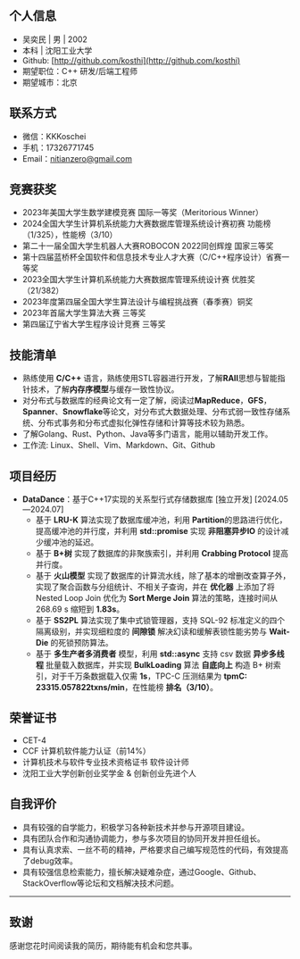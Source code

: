 ## 个人信息

- 吴奕民 | 男 | 2002
- 本科 | 沈阳工业大学
- Github: [http://github.com/kosthi](http://github.com/kosthi)
- 期望职位：C++ 研发/后端工程师
- 期望城市：北京

## 联系方式

- 微信：KKKoschei
- 手机：17326771745
- Email：nitianzero@gmail.com

## 竞赛获奖

- 2023年美国大学生数学建模竞赛 国际一等奖（Meritorious Winner）
- 2024全国大学生计算机系统能力大赛数据库管理系统设计赛初赛 功能榜（1/325），性能榜（3/10）
- 第二十一届全国大学生机器人大赛ROBOCON 2022同创辉煌 国家三等奖
- 第十四届蓝桥杯全国软件和信息技术专业人才大赛（C/C++程序设计）省赛一等奖
- 2023全国大学生计算机系统能力大赛数据库管理系统设计赛 优胜奖（21/382）
- 2023年度第四届全国大学生算法设计与编程挑战赛（春季赛）铜奖
- 2023年首届大学生算法大赛 三等奖
- 第四届辽宁省大学生程序设计竞赛 三等奖

## 技能清单

- 熟练使用 **C/C++** 语言，熟练使用STL容器进行开发，了解**RAII**思想与智能指针技术，了解**内存序模型**与缓存一致性协议。
- 对分布式与数据库的经典论文有一定了解，阅读过**MapReduce**，**GFS**，**Spanner**、**Snowflake**等论文，对分布式大数据处理、分布式弱一致性存储系统、分布式事务和分布式虚拟化弹性存储和计算等技术较为熟悉。
- 了解Golang、Rust、Python、Java等多门语言，能用以辅助开发工作。
- 工作流: Linux、Shell、Vim、Markdown、Git、Github

## 项目经历

- **DataDance**：基于C++17实现的关系型行式存储数据库 [独立开发] [2024.05—2024.07]
  - 基于 **LRU-K** 算法实现了数据库缓冲池，利用 **Partition**的思路进行优化，提高缓冲池的并行度，并利用 **std::promise** 实现 **非阻塞异步IO** 的设计减少缓冲池的延迟。
  - 基于 **B+树** 实现了数据库的非聚族索引，并利用 **Crabbing Protocol** 提高并行度。
  - 基于 **火山模型** 实现了数据库的计算流水线，除了基本的增删改查算子外，实现了聚合函数与分组统计、不相关子查询，并在 **优化器** 上添加了将 Nested Loop Join 优化为 **Sort Merge Join** 算法的策略，连接时间从 268.69 s 缩短到 **1.83s**。
  - 基于 **SS2PL** 算法实现了集中式锁管理器，支持 SQL-92 标准定义的四个隔离级别，并实现细粒度的 **间隙锁** 解决幻读和缓解表锁性能劣势与 **Wait-Die** 的死锁预防算法。
  - 基于 **多生产者多消费者** 模型，利用 **std::async** 支持 csv 数据 **异步多线程** 批量载入数据库，并实现 **BulkLoading** 算法 **自底向上** 构造 B+ 树索引，对于千万条数据载入仅需 **1s**，TPC-C 压测结果为 **tpmC: 23315.057822txns/min**，在性能榜 **排名（3/10）**。

## 荣誉证书

- CET-4
- CCF 计算机软件能力认证（前14%）
- 计算机技术与软件专业技术资格证书 软件设计师
- 沈阳工业大学创新创业奖学金 & 创新创业先进个人

## 自我评价

- 具有较强的自学能力，积极学习各种新技术并参与开源项目建设。
- 具有团队合作和沟通协调能力，参与多次项目的协同开发并担任组长。
- 具有认真求索、一丝不苟的精神，严格要求自己编写规范性的代码，有效提高了debug效率。
- 具有较强信息检索能力，擅长解决疑难杂症，通过Google、Github、StackOverflow等论坛和文档解决技术问题。

---

## 致谢

感谢您花时间阅读我的简历，期待能有机会和您共事。
